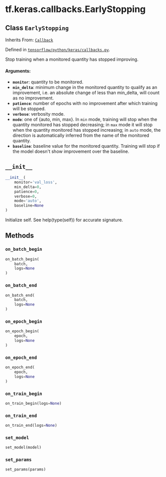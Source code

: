 <div itemscope itemtype="http://developers.google.com/ReferenceObject">
<meta itemprop="name" content="tf.keras.callbacks.EarlyStopping" />
<meta itemprop="path" content="Stable" />
<meta itemprop="property" content="__init__"/>
<meta itemprop="property" content="on_batch_begin"/>
<meta itemprop="property" content="on_batch_end"/>
<meta itemprop="property" content="on_epoch_begin"/>
<meta itemprop="property" content="on_epoch_end"/>
<meta itemprop="property" content="on_train_begin"/>
<meta itemprop="property" content="on_train_end"/>
<meta itemprop="property" content="set_model"/>
<meta itemprop="property" content="set_params"/>
</div>

# tf.keras.callbacks.EarlyStopping

## Class `EarlyStopping`

Inherits From: [`Callback`](../../../tf/keras/callbacks/Callback.md)



Defined in [`tensorflow/python/keras/callbacks.py`](/code/stable/tensorflow/python/keras/callbacks.py).

Stop training when a monitored quantity has stopped improving.

#### Arguments:

* <b>`monitor`</b>: quantity to be monitored.
* <b>`min_delta`</b>: minimum change in the monitored quantity
        to qualify as an improvement, i.e. an absolute
        change of less than min_delta, will count as no
        improvement.
* <b>`patience`</b>: number of epochs with no improvement
        after which training will be stopped.
* <b>`verbose`</b>: verbosity mode.
* <b>`mode`</b>: one of {auto, min, max}. In `min` mode,
        training will stop when the quantity
        monitored has stopped decreasing; in `max`
        mode it will stop when the quantity
        monitored has stopped increasing; in `auto`
        mode, the direction is automatically inferred
        from the name of the monitored quantity.
* <b>`baseline`</b>: baseline value for the monitored quantity.
        Training will stop if the model doesn't show improvement over the
        baseline.

<h2 id="__init__"><code>__init__</code></h2>

``` python
__init__(
    monitor='val_loss',
    min_delta=0,
    patience=0,
    verbose=0,
    mode='auto',
    baseline=None
)
```

Initialize self.  See help(type(self)) for accurate signature.



## Methods

<h3 id="on_batch_begin"><code>on_batch_begin</code></h3>

``` python
on_batch_begin(
    batch,
    logs=None
)
```



<h3 id="on_batch_end"><code>on_batch_end</code></h3>

``` python
on_batch_end(
    batch,
    logs=None
)
```



<h3 id="on_epoch_begin"><code>on_epoch_begin</code></h3>

``` python
on_epoch_begin(
    epoch,
    logs=None
)
```



<h3 id="on_epoch_end"><code>on_epoch_end</code></h3>

``` python
on_epoch_end(
    epoch,
    logs=None
)
```



<h3 id="on_train_begin"><code>on_train_begin</code></h3>

``` python
on_train_begin(logs=None)
```



<h3 id="on_train_end"><code>on_train_end</code></h3>

``` python
on_train_end(logs=None)
```



<h3 id="set_model"><code>set_model</code></h3>

``` python
set_model(model)
```



<h3 id="set_params"><code>set_params</code></h3>

``` python
set_params(params)
```





